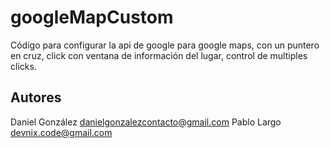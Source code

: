 # googleMapCustom

Código para configurar la api de google para google maps, con un puntero en cruz, click con ventana de información del lugar, control de multiples clicks.

## Autores
Daniel González <danielgonzalezcontacto@gmail.com>
Pablo Largo <devnix.code@gmail.com>
